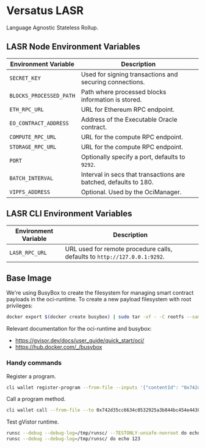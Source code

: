 # Versatus LASR

Language Agnostic Stateless Rollup.

## LASR Node Environment Variables

| Environment Variable    | Description                                                      |
|-------------------------|------------------------------------------------------------------|
| `SECRET_KEY`            | Used for signing transactions and securing connections.          |
| `BLOCKS_PROCESSED_PATH` | Path where processed blocks information is stored.               |
| `ETH_RPC_URL`           | URL for Ethereum RPC endpoint.                                   |
| `EO_CONTRACT_ADDRESS`   | Address of the Executable Oracle contract.                       |
| `COMPUTE_RPC_URL`       | URL for the compute RPC endpoint.                                |
| `STORAGE_RPC_URL`       | URL for the compute RPC endpoint.                                |
| `PORT`                  | Optionally specify a port, defaults to `9292`.                   |
| `BATCH_INTERVAL`        | Interval in secs that transactions are batched, defaults to 180. |
| `VIPFS_ADDRESS`         | Optional. Used by the OciManager.                                |

## LASR CLI Environment Variables

| Environment Variable   | Description                                                               |
|------------------------|---------------------------------------------------------------------------|
| `LASR_RPC_URL`         | URL used for remote procedure calls, defaults to `http://127.0.0.1:9292`. |

## Base Image

We're using BusyBox to create the filesystem for managing smart contract payloads in the oci-runtime.
To create a new payload filesystem with root privileges:
```sh
docker export $(docker create busybox) | sudo tar -xf - -C rootfs --same-owner --same-permissions
```

Relevant documentation for the oci-runtime and busybox:
- https://gvisor.dev/docs/user_guide/quick_start/oci/
- https://hub.docker.com/_/busybox

### Handy commands

Register a program.
```sh
cli wallet register-program --from-file --inputs '{"contentId": "0x742d35cc6634c0532925a3b844bc454e4438f44e"}'
```

Call a program method.
```sh
cli wallet call --from-file --to 0x742d35cc6634c0532925a3b844bc454e4438f44e -c 0x742d35cc6634c0532925a3b844bc454e4438f44e --op getName --inputs '{"first_name": "Andrew", "last_name": "Smith"}' -v 0
```

Test gVistor runtime.
```sh
runsc --debug --debug-log=/tmp/runsc/ --TESTONLY-unsafe-nonroot do echo 123
runsc --debug --debug-log=/tmp/runsc/ do echo 123
```
